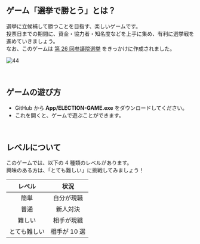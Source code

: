 ## ゲーム「選挙で勝とう」とは？
選挙に立候補して勝つことを目指す、楽しいゲームです。<br />
投票日までの期間に、資金・協力者・知名度などを上手に集め、有利に選挙戦を進めていきましょう。<br />
なお、このゲームは [第 26 回参議院選挙](https://www.soumu.go.jp/2022senkyo/) をきっかけに作成されました。

![44](https://user-images.githubusercontent.com/30901380/177046869-f0e73c87-d841-40e9-b056-aa8cc2e45dca.jpg)

<br />

## ゲームの遊び方
* GitHub から **App/ELECTION-GAME.exe** をダウンロードしてください。
* これを開くと、ゲームで遊ぶことができます。

<br />

## レベルについて
このゲームでは、以下の 4 種類のレベルがあります。<br />
興味のある方は、「とても難しい」に挑戦してみましょう！

| レベル | 状況 |
|:---:|:---:|
| 簡単 | 自分が現職 |
| 普通 | 新人対決 |
| 難しい | 相手が現職 |
| とても難しい | 相手が 10 選 |
